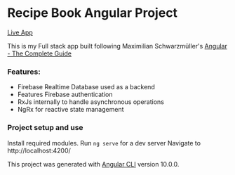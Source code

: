 # Recipe Book Angular Project

[Live App](https://angularrecipe-5668c.web.app/)

This is my Full stack app built following Maximilian Schwarzmüller's [Angular - The Complete Guide](https://www.udemy.com/course/the-complete-guide-to-angular-2/)

### Features:
* Firebase Realtime Database used as a backend
* Features Firebase authentication
* RxJs internally to handle asynchronous operations
* NgRx for reactive state management

### Project setup and use

Install required modules.
Run `ng serve` for a dev server
Navigate to http://localhost:4200/

This project was generated with [Angular CLI](https://github.com/angular/angular-cli) version 10.0.0.
